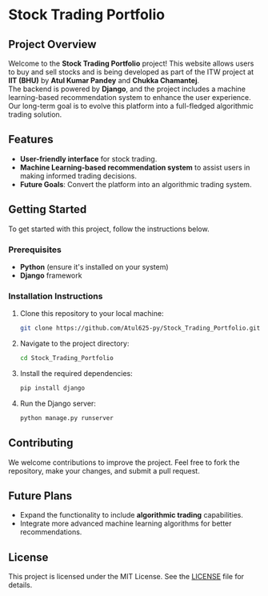 # Stock Trading Portfolio

## Project Overview

Welcome to the **Stock Trading Portfolio** project! This website allows users to buy and sell stocks and is being developed as part of the ITW project at **IIT (BHU)** by **Atul Kumar Pandey** and **Chukka Chamantej**.  
The backend is powered by **Django**, and the project includes a machine learning-based recommendation system to enhance the user experience.  
Our long-term goal is to evolve this platform into a full-fledged algorithmic trading solution.

## Features
- **User-friendly interface** for stock trading.
- **Machine Learning-based recommendation system** to assist users in making informed trading decisions.
- **Future Goals**: Convert the platform into an algorithmic trading system.

## Getting Started

To get started with this project, follow the instructions below.

### Prerequisites
- **Python** (ensure it's installed on your system)
- **Django** framework

### Installation Instructions
1. Clone this repository to your local machine:
    ```bash
    git clone https://github.com/Atul625-py/Stock_Trading_Portfolio.git
    ```
2. Navigate to the project directory:
    ```bash
    cd Stock_Trading_Portfolio
    ```
3. Install the required dependencies:
    ```bash
    pip install django
    ```
4. Run the Django server:
    ```bash
    python manage.py runserver
    ```

## Contributing

We welcome contributions to improve the project. Feel free to fork the repository, make your changes, and submit a pull request.

## Future Plans
- Expand the functionality to include **algorithmic trading** capabilities.
- Integrate more advanced machine learning algorithms for better recommendations.

## License

This project is licensed under the MIT License. See the [LICENSE](LICENSE) file for details.
